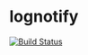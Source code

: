 # lognotify

[![Build Status](https://travis-ci.org/dos65/lognotify.svg)](https://travis-ci.org/dos65/lognotify)
